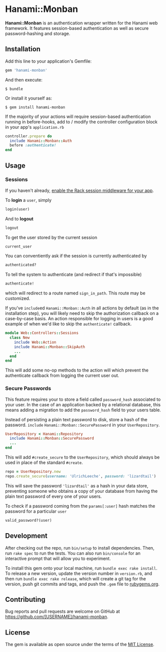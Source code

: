 # Hanami::Monban

**Hanami::Monban** is an authentication wrapper written for the Hanami web framework. It features session-based authentication as well as secure password-hashing and storage.

## Installation

Add this line to your application's Gemfile:

```ruby
gem 'hanami-monban'
```

And then execute:

    $ bundle

Or install it yourself as:

    $ gem install hanami-monban
    
If the majority of your actions will require session-based authentication running in before-hooks, add to / modify the controller configuration block in your app's `application.rb`

```ruby
controller.prepare do
  include Hanami::Monban::Auth
  before :authenticate!
end
```

## Usage

### Sessions

If you haven't already, [enable the Rack session middleware for your app](http://hanamirb.org/guides/1.0/actions/sessions/).

To **login** a `user`, simply

```ruby
login(user)
```

And to **logout**

```ruby
logout
```

To get the user stored by the current session

```ruby
current_user
```
You can conventiently ask if the session is currently authenticated by

```ruby
authenticated?
```

To tell the system to authenticate (and redirect if that's impossible)

```ruby
authenticate!
```
which will redirect to a route named `sign_in_path`. This route may be customized.

If you've `include`ed `Hanami::Monban::Auth` in all actions by default (as in the installation step), you will likely need to skip the authorization callback on a case-by-case basis. An action responsible for logging in users is a good example of when we'd like to skip the `authenticate!` callback.

```ruby
module Web::Controllers::Sessions
  class New
    include Web::Action
    include Hanami::Monban::SkipAuth
    ...
  end
end
```

This will add some no-op methods to the action will which prevent the authenticate callback from logging the current user out.

### Secure Passwords

This feature requires your to store a field called `password_hash` associated to your user. In the case of an application backed by a relational database, this means adding a migration to add the `password_hash` field to your users table.

Instead of persisting a plain text password to disk, store a hash of the password. `include` `Hanami::Monban::SecurePassword` in your `UserRepository`.

```ruby
UserRepository < Hanami::Repository
  include Hanami::Monban::SecurePassword
  ...
end
```

This will add `#create_secure` to the `UserRepository`, which should always be used in place of the standard `#create`.

```ruby
repo = UserRepository.new
repo.create_secure(username: 'UlrichLeeche', password: 'lizardtail')
```

This will save the password `'lizardtail'` as a hash in your data store, preventing someone who obtains a copy of your database from having the plain text password of every one of your users.

To check if a password coming from the `params[:user]` hash matches the password for a particular `user`

```ruby
valid_password?(user)
```

## Development

After checking out the repo, run `bin/setup` to install dependencies. Then, run `rake spec` to run the tests. You can also run `bin/console` for an interactive prompt that will allow you to experiment.

To install this gem onto your local machine, run `bundle exec rake install`. To release a new version, update the version number in `version.rb`, and then run `bundle exec rake release`, which will create a git tag for the version, push git commits and tags, and push the `.gem` file to [rubygems.org](https://rubygems.org).

## Contributing

Bug reports and pull requests are welcome on GitHub at https://github.com/[USERNAME]/hanami-monban.


## License

The gem is available as open source under the terms of the [MIT License](http://opensource.org/licenses/MIT).


